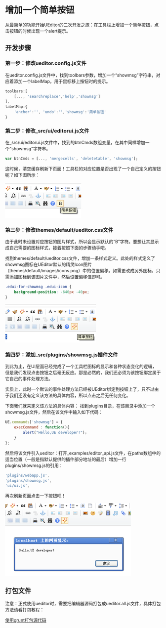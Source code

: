 # 增加一个简单按钮
从最简单的功能开始UEditor的二次开发之旅：在工具栏上增加一个简单按钮，点击按钮的时候出现一个alert提示。

## 开发步骤

### 第一步：修改ueditor.config.js文件
在ueditor.config.js文件中，找到toolbars参数，增加一个“showmsg”字符串，对应着添加一个labelMap，用于鼠标移上按钮时的提示。

```javascript
toolbars:[
	[..., 'searchreplace','help','showmsg']
],
labelMap:{
	'anchor':'', 'undo':'','showmsg':'简单按钮'
}
```


### 第二步：修改_src/ui/editorui.js文件
在_src/ui/editorui.js文件中，找到的btnCmds数组变量，在其中同样增加一个"showmsg"字符串。
```javascript
var btnCmds = [..., 'mergecells', 'deletetable', 'showmsg'];
```

这时候，清空缓存刷新下页面！工具栏的对应位置是否出现了一个自己定义的按钮呢？如下图所示：

![新增按钮](images/newbtn.png)


### 第三步：修改themes/default/ueditor.css文件

由于此时未设置对应按钮的图片样式，所以会显示默认的“B”字符。要想让其显示成自己需要的图标样式，接着按照下面的步骤动手吧。

找到themes/default/ueditor.css文件，增加一条样式定义。此处的样式定义了showmsg图标在UEditor默认的精灵Icon图片（themes/default/images/icons.png）中的位置偏移。如需更改成另外图标，只需添加图标到该图片文件中，然后设置偏移值即可。

```css
.edui-for-showmsg .edui-icon {
    background-position: -640px -40px;
}
```

![新增按钮并设置背景](images/newbtn-setstyle.png)


### 第四步：添加_src/plugins/showmsg.js插件文件

到此为止，在UI层面已经完成了一个工具栏图标的显示和各种状态变化的逻辑，但是我们发现点击按钮之后毫无反应。那是必然的，我们还必须为该按钮绑定属于它自己的事件处理方法。

实质上，此时一个默认的事件处理方法已经被UEditor绑定到按钮上了，只不过由于我们还没有定义该方法的具体内容，所以点击之后无任何变化。

下面我们就来定义该方法的具体内容：
找到plugins目录，在该目录中添加一个showmsg.js文件，然后在该文件中输入如下代码：

```javascript
UE.commands['showmsg'] = {
    execCommand : function(){
        alert("Hello,UE developer!");
    }
};
```

然后将该文件引入ueditor：打开_examples/editor_api.js文件，在paths数组中的适当位置（一般是指默认提供的插件部分地址的最后）增加一行plugins/showmsg.js的引用：

```javascript
'plugins/webapp.js',
'plugins/showmsg.js',
'ui/ui.js',
```

再次刷新页面点击一下按钮吧！

![新增按钮并设置动作](images/newbtn-setaction.png)

## 打包文件

注意：正式使用ueditor时，需要把编辑器源码打包成ueditor.all.js文件，具体打包方法请看打包教程：

[使用grunt打包源代码](_doc/使用grunt打包源代码.md "拖拽插入和粘贴图片")


